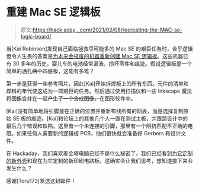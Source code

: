 # 重建 Mac SE 逻辑板

> 原文:[https://hack aday . com/2021/02/08/recreating-the-MAC-se-logic-board/](https://hackaday.com/2021/02/08/recreating-the-mac-se-logic-board/)

当[Kai Robinson]发现自己面临拯救尽可能多的 Mac SE 的艰巨任务时，合乎逻辑但令人生畏的答案是[为本来会报废的机器重新创建 Mac SE 逻辑板](https://68kmla.org/forums/topic/60059-reverse-engineering-the-macintosh-se-pcb-custom-chips-for-11-reproduction/)。这些机器已有 30 多年的历史，婴儿车的电池经常漏液，损坏零件和痕迹。假设逻辑板是一个简单的通孔~~两个~~四层板，这能有多难？

第一步是获得一些参考照片，因此[Kai]开始拆焊板上的所有东西。元件的清单和焊料的年代使这成为一项艰巨的任务。然后通过使用扫描仪和一些 Inkscape 魔法将图像合并在一起~~产生了一个合成图像。~~在图形软件中。

[Kai]没有简单地将引脚放在正确的位置并重新布线所有的网表，而是选择复制原始 SE 板的痕迹。[Kai]和论坛上的其他几个人一直在测试主板，并跟踪设计中的最后几个错误和缺陷。这里有一个未连接的引脚，那里有一个阻抗匹配不正确的电阻。如果任何人需要新的逻辑板 PCB，他们很快就会准备好 Gerbers 和设计文件。

在 Hackaday，我们喜欢麦金塔电脑已经不是什么秘密了。我们已经看到[为它定制的新外壳](https://hackaday.com/2019/01/21/the-greatest-computer-ever-now-gets-a-new-injection-molded-clear-case/)和现在为它定制的新印刷电路板。这确实会让我们思考，想知道接下来会发生什么？

感谢[Toru173]发送这封邮件！